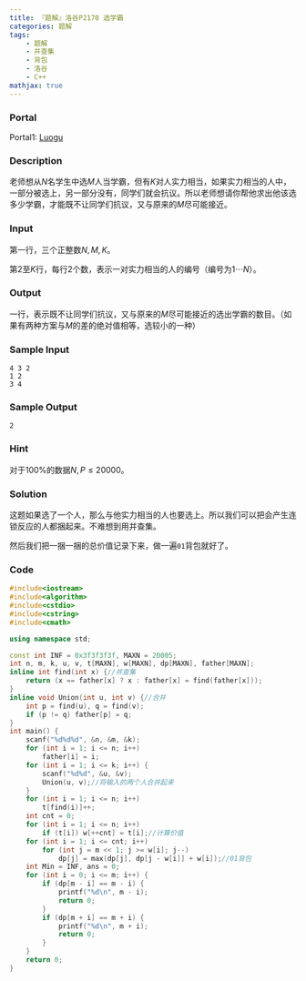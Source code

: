 ```yaml
---
title: 『题解』洛谷P2170 选学霸
categories: 题解
tags:
    - 题解
    - 并查集
    - 背包
    - 洛谷
    - C++
mathjax: true
---
```


### Portal

Portal1: [Luogu](https://www.luogu.com.cn/problem/P2170)

<!-- more -->

### Description

老师想从$N$名学生中选$M$人当学霸，但有$K$对人实力相当，如果实力相当的人中，一部分被选上，另一部分没有，同学们就会抗议。所以老师想请你帮他求出他该选多少学霸，才能既不让同学们抗议，又与原来的$M$尽可能接近。

### Input

第一行，三个正整数$N, M, K$。

第$2$至$K$行，每行$2$个数，表示一对实力相当的人的编号（编号为$1 \cdots N$）。

### Output

一行，表示既不让同学们抗议，又与原来的$M$尽可能接近的选出学霸的数目。（如果有两种方案与$M$的差的绝对值相等，选较小的一种）

### Sample Input

```
4 3 2
1 2
3 4
```

### Sample Output

```
2
```

### Hint

对于$100\%$的数据$N, P \le 20000$。

### Solution

这题如果选了一个人，那么与他实力相当的人也要选上。所以我们可以把会产生连锁反应的人都捆起来。不难想到用并查集。

然后我们把一捆一捆的总价值记录下来，做一遍`01`背包就好了。

### Code

```cpp
#include<iostream>
#include<algorithm>
#include<cstdio>
#include<cstring>
#include<cmath>

using namespace std;

const int INF = 0x3f3f3f3f, MAXN = 20005;
int n, m, k, u, v, t[MAXN], w[MAXN], dp[MAXN], father[MAXN];
inline int find(int x) {//并查集
    return (x == father[x] ? x : father[x] = find(father[x]));
}
inline void Union(int u, int v) {//合并
    int p = find(u), q = find(v);
    if (p != q) father[p] = q;
}
int main() {
    scanf("%d%d%d", &n, &m, &k);
    for (int i = 1; i <= n; i++)
        father[i] = i;
    for (int i = 1; i <= k; i++) {
        scanf("%d%d", &u, &v);
        Union(u, v);//将输入的两个人合并起来
    }
    for (int i = 1; i <= n; i++)
        t[find(i)]++;
    int cnt = 0;
    for (int i = 1; i <= n; i++)
        if (t[i]) w[++cnt] = t[i];//计算价值
    for (int i = 1; i <= cnt; i++)
        for (int j = m << 1; j >= w[i]; j--)
            dp[j] = max(dp[j], dp[j - w[i]] + w[i]);//01背包
    int Min = INF, ans = 0;
    for (int i = 0; i <= m; i++) {
        if (dp[m - i] == m - i) {
            printf("%d\n", m - i);
            return 0;
        }
        if (dp[m + i] == m + i) {
            printf("%d\n", m + i);
            return 0;
        }
    }
    return 0;
}
```